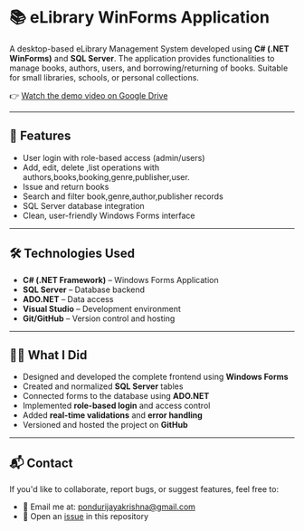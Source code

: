 # 📚 eLibrary WinForms Application

A desktop-based eLibrary Management System developed using **C# (.NET WinForms)** and **SQL Server**. The application provides functionalities to manage books, authors, users, and borrowing/returning of books. Suitable for small libraries, schools, or personal collections.

👉 [Watch the demo video on Google Drive](https://drive.google.com/file/d/1NxXHbb7W1J2OA8mKrdYX5kgUtBCWnCgO/view?usp=sharing)


---

## 🚀 Features

- User login with role-based access (admin/users)
- Add, edit, delete ,list operations with authors,books,booking,genre,publisher,user.
- Issue and return books
- Search and filter book,genre,author,publisher records
- SQL Server database integration
- Clean, user-friendly Windows Forms interface

---

## 🛠️ Technologies Used

- **C# (.NET Framework)** – Windows Forms Application
- **SQL Server** – Database backend
- **ADO.NET** – Data access
- **Visual Studio** – Development environment
- **Git/GitHub** – Version control and hosting

---
<!--
## 🧾 SQL Tables & Structure


| 1. `Authors` | 2. `Books`| 3. `Genre`
|:---------------:|:------------:|:------------:|
| <img src="Library/SQL_Tables/SQL_Author.png" alt="Author Table" width="300"/> | <img src="Library/SQL_Tables/SQL_Books.png" alt="Books Table" width="300"/> |<img src="Library/SQL_Tables/SQL_Genre.png" alt="Genre Table" width="300"/>

 3. `Genre` | 4. `Publisher`
 |:---------------:|:------------:|

<img src="Library/SQL_Tables/SQL_Genre.png" alt="Genre Table" width="300"/>





<img src="Library/SQL_Tables/SQL_Author.png" alt="Author Table" width="300"/>


![Books Table](Library/SQL_Tables/SQL_Books.png)
### 3. `Booking`
![Booking Table](Library/SQL_Tables/SQL_Booking.png)
### 4. 
![Genre Table](Library/SQL_Tables/SQL_Genre.png)
### 5. `Publisher`
![Publisher Table](Library/SQL_Tables/SQL_Publisher.png)
### 6. `UserDetails`
![UserDetails Table](Library/SQL_Tables/SQL_UserDetails.png)

-->

## 🧑‍💻 What I Did

- Designed and developed the complete frontend using **Windows Forms**
- Created and normalized **SQL Server** tables
- Connected forms to the database using **ADO.NET**
- Implemented **role-based login** and access control
- Added **real-time validations** and **error handling**
- Versioned and hosted the project on **GitHub**

---

## 📬 Contact

If you'd like to collaborate, report bugs, or suggest features, feel free to:

- 📧 Email me at: [pondurijayakrishna@gmail.com](mailto:pondurijayakrishna@gmail.com)
- 🐞 Open an [issue](https://github.com/jayakrishna77/eLibrary-WinForms-CSharp/issues) in this repository



